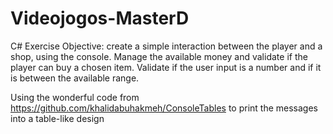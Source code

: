 # Videojogos-MasterD

C# Exercise
Objective: create a simple interaction between the player and a shop, using the console.
Manage the available money and validate if the player can buy a chosen item.
Validate if the user input is a number and if it is between the available range.

Using the wonderful code from https://github.com/khalidabuhakmeh/ConsoleTables to print the messages into a table-like design
